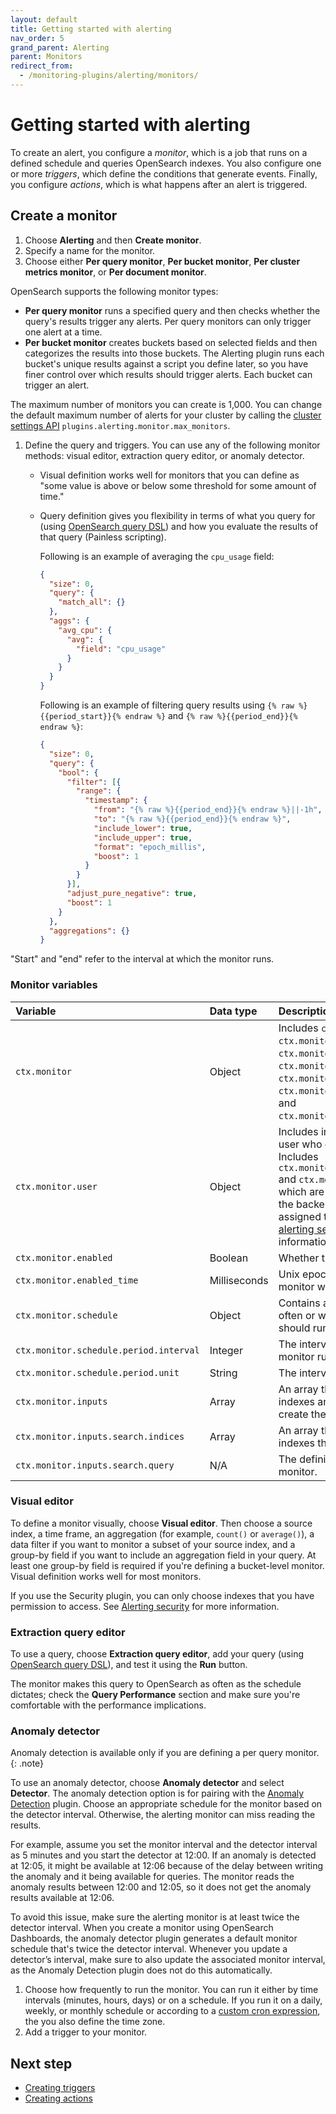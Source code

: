```yaml
---
layout: default
title: Getting started with alerting
nav_order: 5
grand_parent: Alerting
parent: Monitors
redirect_from:
  - /monitoring-plugins/alerting/monitors/
---
```


# Getting started with alerting

To create an alert, you configure a _monitor_, which is a job that runs on a defined schedule and queries OpenSearch indexes. You also configure one or more _triggers_, which define the conditions that generate events. Finally, you configure _actions_, which is what happens after an alert is triggered.

## Create a monitor

1. Choose **Alerting** and then **Create monitor**.
1. Specify a name for the monitor.
1. Choose either **Per query monitor**, **Per bucket monitor**, **Per cluster metrics monitor**, or **Per document monitor**.

OpenSearch supports the following monitor types:

- **Per query monitor** runs a specified query and then checks whether the query's results trigger any alerts. Per query monitors can only trigger one alert at a time. 
- **Per bucket monitor** creates buckets based on selected fields and then categorizes the results into those buckets. The Alerting plugin runs each bucket's unique results against a script you define later, so you have finer control over which results should trigger alerts. Each bucket can trigger an alert.

The maximum number of monitors you can create is 1,000. You can change the default maximum number of alerts for your cluster by calling the [cluster settings API]({{site.url}}{{site.baseurl}}/observing-your-data/alerting/settings/) `plugins.alerting.monitor.max_monitors`.

1. Define the query and triggers. You can use any of the following monitor methods: visual editor, extraction query editor, or anomaly detector.

   - Visual definition works well for monitors that you can define as "some value is above or below some threshold for some amount of time."

   - Query definition gives you flexibility in terms of what you query for (using [OpenSearch query DSL]({{site.url}}{{site.baseurl}}/opensearch/query-dsl/full-text/index/)) and how you evaluate the results of that query (Painless scripting).

     Following is an example of averaging the `cpu_usage` field:

     ```json
     {
       "size": 0,
       "query": {
         "match_all": {}
       },
       "aggs": {
         "avg_cpu": {
           "avg": {
             "field": "cpu_usage"
           }
         }
       }
     }
     ```

     Following is an example of filtering query results using `{% raw %}{{period_start}}{% endraw %}` and `{% raw %}{{period_end}}{% endraw %}`:

     ```json
     {
       "size": 0,
       "query": {
         "bool": {
           "filter": [{
             "range": {
               "timestamp": {
                 "from": "{% raw %}{{period_end}}{% endraw %}||-1h",
                 "to": "{% raw %}{{period_end}}{% endraw %}",
                 "include_lower": true,
                 "include_upper": true,
                 "format": "epoch_millis",
                 "boost": 1
               }
             }
           }],
           "adjust_pure_negative": true,
           "boost": 1
         }
       },
       "aggregations": {}
     }
     ```

"Start" and "end" refer to the interval at which the monitor runs.

### Monitor variables

Variable | Data type | Description
:--- | :--- | :---
`ctx.monitor` | Object | Includes `ctx.monitor.name`, `ctx.monitor.type`, `ctx.monitor.enabled`, `ctx.monitor.enabled_time`, `ctx.monitor.schedule`, `ctx.monitor.inputs`, `triggers` and `ctx.monitor.last_update_time`.
`ctx.monitor.user` | Object | Includes information about the user who created the monitor. Includes `ctx.monitor.user.backend_roles` and `ctx.monitor.user.roles`, which are arrays that contain the backend roles and roles assigned to the user. See [alerting security]({{site.url}}{{site.baseurl}}/monitoring-plugins/alerting/security/) for more information.
`ctx.monitor.enabled` | Boolean | Whether the monitor is enabled.
`ctx.monitor.enabled_time` | Milliseconds | Unix epoch time of when the monitor was last enabled.
`ctx.monitor.schedule` | Object | Contains a schedule of how often or when the monitor should run.
`ctx.monitor.schedule.period.interval` | Integer | The interval at which the monitor runs.
`ctx.monitor.schedule.period.unit` | String | The interval's unit of time.
`ctx.monitor.inputs` | Array | An array that contains the indexes and definition used to create the monitor.
`ctx.monitor.inputs.search.indices` | Array | An array that contains the indexes the monitor observes.
`ctx.monitor.inputs.search.query` | N/A | The definition used to define the monitor.

### Visual editor

To define a monitor visually, choose **Visual editor**. Then choose a source index, a time frame, an aggregation (for example, `count()` or `average()`), a data filter if you want to monitor a subset of your source index, and a group-by field if you want to include an aggregation field in your query. At least one group-by field is required if you're defining a bucket-level monitor. Visual definition works well for most monitors.

If you use the Security plugin, you can only choose indexes that you have permission to access. See [Alerting security]({{site.url}}{{site.baseurl}}/security/) for more information.

### Extraction query editor

To use a query, choose **Extraction query editor**, add your query (using [OpenSearch query DSL]({{site.url}}{{site.baseurl}}/opensearch/query-dsl/full-text/index/)), and test it using the **Run** button.

The monitor makes this query to OpenSearch as often as the schedule dictates; check the **Query Performance** section and make sure you're comfortable with the performance implications.
    
### Anomaly detector
    
Anomaly detection is available only if you are defining a per query monitor.
{: .note}

To use an anomaly detector, choose **Anomaly detector** and select **Detector**. The anomaly detection option is for pairing with the [Anomaly Detection]({{site.url}}{{site.baseurl}}/monitoring-plugins/ad/) plugin. Choose an appropriate schedule for the monitor based on the detector interval. Otherwise, the alerting monitor can miss reading the results.

For example, assume you set the monitor interval and the detector interval as 5 minutes and you start the detector at 12:00. If an anomaly is detected at 12:05, it might be available at 12:06 because of the delay between writing the anomaly and it being available for queries. The monitor reads the anomaly results between 12:00 and 12:05, so it does not get the anomaly results available at 12:06.

To avoid this issue, make sure the alerting monitor is at least twice the detector interval. When you create a monitor using OpenSearch Dashboards, the anomaly detector plugin generates a default monitor schedule that's twice the detector interval. Whenever you update a detector’s interval, make sure to also update the associated monitor interval, as the Anomaly Detection plugin does not do this automatically.

1. Choose how frequently to run the monitor. You can run it either by time intervals (minutes, hours, days) or on a schedule. If you run it on a daily, weekly, or monthly schedule or according to a [custom cron expression]({{site.url}}{{site.baseurl}}/monitoring-plugins/alerting/cron/), the you also define the time zone.
1. Add a trigger to your monitor.

## Next step

- [Creating triggers](<insert-link>)
- [Creating actions](<insert-link>)
